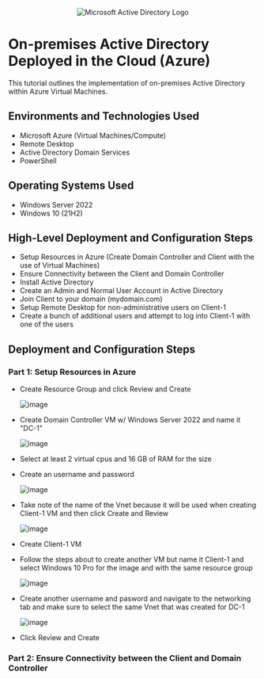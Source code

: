 <p align="center">
<img src="https://i.imgur.com/pU5A58S.png" alt="Microsoft Active Directory Logo"/>
</p>

<h1>On-premises Active Directory Deployed in the Cloud (Azure)</h1>
This tutorial outlines the implementation of on-premises Active Directory within Azure Virtual Machines.<br />

<h2>Environments and Technologies Used</h2>

- Microsoft Azure (Virtual Machines/Compute)
- Remote Desktop
- Active Directory Domain Services
- PowerShell

<h2>Operating Systems Used </h2>

- Windows Server 2022
- Windows 10 (21H2)

<h2>High-Level Deployment and Configuration Steps</h2>

- Setup Resources in Azure (Create Domain Controller and Client with the use of Virtual Machines)
- Ensure Connectivity between the Client and Domain Controller
- Install Active Directory
- Create an Admin and Normal User Account in Active Directory
- Join Client to your domain (mydomain.com)
- Setup Remote Desktop for non-administrative users on Client-1
- Create a bunch of additional users and attempt to log into Client-1 with one of the users

<h2>Deployment and Configuration Steps</h2>

<h3>Part 1: Setup Resources in Azure</h3>

- Create Resource Group and click Review and Create

  ![image](https://github.com/user-attachments/assets/398b7635-93dc-4d5f-b3d9-a490779d8964)

- Create Domain Controller VM w/ Windows Server 2022 and name it "DC-1"

  ![image](https://github.com/user-attachments/assets/ce5f478a-c1d8-4cbe-b172-69a456da3ccd)

- Select at least 2 virtual cpus and 16 GB of RAM for the size
- Create an username and password

  ![image](https://github.com/user-attachments/assets/922fc9d2-52d0-440e-96f0-af5bb6f43d26)

- Take note of the name of the Vnet because it will be used when creating Client-1 VM and then click Create and Review

  ![image](https://github.com/user-attachments/assets/338bc54e-5352-409b-ae9c-f3d8c9f2f023)

- Create Client-1 VM

- Follow the steps about to create another VM but name it Client-1 and select Windows 10 Pro for the image and with the same resource group

  ![image](https://github.com/user-attachments/assets/1cd22175-66fd-45fa-a7ce-2046833b7c3f)

- Create another username and pasword and navigate to the networking tab and make sure to select the same Vnet that was created for DC-1

  ![image](https://github.com/user-attachments/assets/46fb8c84-1411-4b25-8c30-3d41fb1a9ffa)

- Click Review and Create

<h3>Part 2: Ensure Connectivity between the Client and Domain Controller</h3>

  


  

